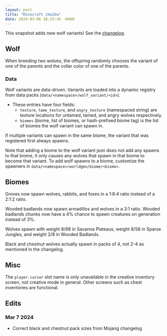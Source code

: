 ```yaml
---
layout: post
title: "Minecraft 24w10a"
date: 2024-03-06 18:23:45 -0400
---
```


This snapshot adds new wolf variants! See the [changelog](https://www.minecraft.net/en-us/article/minecraft-snapshot-24w10a).

## Wolf

When breeding two wolves, the offspring randomly chooses the variant of one of the parents and the collar color of one of the parents.

### Data

Wolf variants are data-driven. Variants are loaded into a dynamic registry from data packs (`data/<namespace>/wolf_variant/<id>`).

- These entries have four fields:
  - `texture`, `tame_texture`, and `angry_texture` (namespaced string) are texture locations for untamed, tamed, and angry wolves respectively.
  - `biomes` (biome, list of biomes, or hash-prefixed biome tag) is the list of biomes the wolf variant can spawn in.

If multiple variants can spawn in the same biome, the variant that was registered first always spawns.

Note that adding a biome to the wolf variant json does not add any spawns to that biome, it only causes any wolves that spawn in that biome to become that variant. To add wolf spawns to a biome, customize the spawners in `data/<namespace>/worldgen/biome/<biome>`.

## Biomes

Groves now spawn wolves, rabbits, and foxes in a 1:8:4 ratio instead of a 2:1:2 ratio.

Wooded badlands now spawn armadillos and wolves in a 3:1 ratio. Wooded badlands chunks now have a 4% chance to spawn creatures on generation instead of 3%.

Wolves spawn with weight 8/68 in Savanna Plateaus, weight 8/58 in Sparse Jungles, and weight 2/8 in Wooded Badlands.

Black and chestnut wolves actually spawn in packs of 4, not 2-4 as mentioned in the changelog.

## Misc

The `player.cursor` slot name is only unavailable in the creative inventory screen, not creative mode in general. Other screens such as chest inventories are functional.

## Edits

### Mar 7 2024

- Correct black and chestnut pack sizes from Mojang changelog

